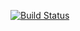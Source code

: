[![Build Status](https://travis-ci.org/sgaby100/FirstWpfApp.svg?branch=master)](https://travis-ci.org/sgaby100/FirstWpfApp)
